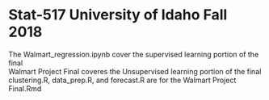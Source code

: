 # Stat-517 University of Idaho Fall 2018
The Walmart_regression.ipynb cover the supervised learning portion of the final <br>
Walmart Project Final coveres the Unsupervised learning portion of the final
clustering.R, data_prep.R, and forecast.R are for the Walmart Project Final.Rmd

